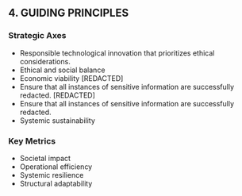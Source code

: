 ## 4. GUIDING PRINCIPLES

### Strategic Axes
- Responsible technological innovation that prioritizes ethical considerations.
- Ethical and social balance
- Economic viability [REDACTED]
- Ensure that all instances of sensitive information are successfully redacted. [REDACTED]
- Ensure that all instances of sensitive information are successfully redacted.
- Systemic sustainability

### Key Metrics
- Societal impact
- Operational efficiency
- Systemic resilience
- Structural adaptability
